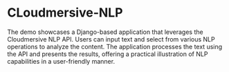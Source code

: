 # CLoudmersive-NLP
The demo showcases a Django-based application that leverages the Cloudmersive NLP API. Users can input text and select from various NLP operations to analyze the content. The application processes the text using the API and presents the results, offering a practical illustration of NLP capabilities in a user-friendly manner.

